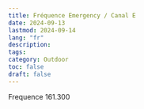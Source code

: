 ```yaml
---
title: Fréquence Emergency / Canal E
date: 2024-09-13
lastmod: 2024-09-14
lang: "fr"
description:
tags:
category: Outdoor
toc: false
draft: false
---
```


Frequence 161.300
